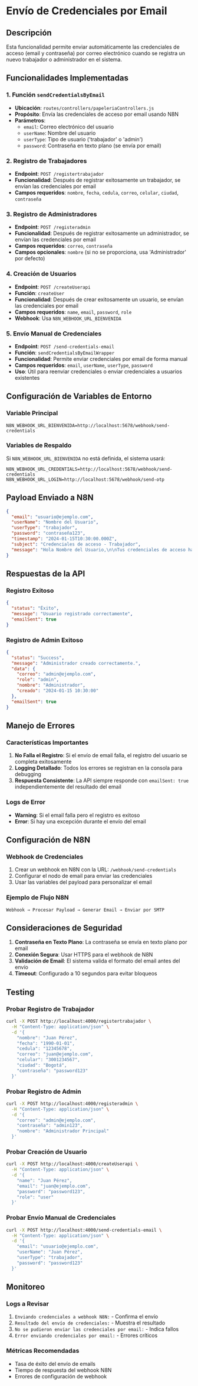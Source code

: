 # Envío de Credenciales por Email

## Descripción
Esta funcionalidad permite enviar automáticamente las credenciales de acceso (email y contraseña) por correo electrónico cuando se registra un nuevo trabajador o administrador en el sistema.

## Funcionalidades Implementadas

### 1. Función `sendCredentialsByEmail`
- **Ubicación**: `routes/controllers/papeleriaControllers.js`
- **Propósito**: Envía las credenciales de acceso por email usando N8N
- **Parámetros**:
  - `email`: Correo electrónico del usuario
  - `userName`: Nombre del usuario
  - `userType`: Tipo de usuario ('trabajador' o 'admin')
  - `password`: Contraseña en texto plano (se envía por email)

### 2. Registro de Trabajadores
- **Endpoint**: `POST /registertrabajador`
- **Funcionalidad**: Después de registrar exitosamente un trabajador, se envían las credenciales por email
- **Campos requeridos**: `nombre`, `fecha`, `cedula`, `correo`, `celular`, `ciudad`, `contraseña`

### 3. Registro de Administradores
- **Endpoint**: `POST /registeradmin`
- **Funcionalidad**: Después de registrar exitosamente un administrador, se envían las credenciales por email
- **Campos requeridos**: `correo`, `contraseña`
- **Campos opcionales**: `nombre` (si no se proporciona, usa 'Administrador' por defecto)

### 4. Creación de Usuarios
- **Endpoint**: `POST /createUserapi`
- **Función**: `createUser`
- **Funcionalidad**: Después de crear exitosamente un usuario, se envían las credenciales por email
- **Campos requeridos**: `name`, `email`, `password`, `role`
- **Webhook**: Usa `N8N_WEBHOOK_URL_BIENVENIDA`

### 5. Envío Manual de Credenciales
- **Endpoint**: `POST /send-credentials-email`
- **Función**: `sendCredentialsByEmailWrapper`
- **Funcionalidad**: Permite enviar credenciales por email de forma manual
- **Campos requeridos**: `email`, `userName`, `userType`, `password`
- **Uso**: Útil para reenviar credenciales o enviar credenciales a usuarios existentes

## Configuración de Variables de Entorno

### Variable Principal
```env
N8N_WEBHOOK_URL_BIENVENIDA=http://localhost:5678/webhook/send-credentials
```

### Variables de Respaldo
Si `N8N_WEBHOOK_URL_BIENVENIDA` no está definida, el sistema usará:
```env
N8N_WEBHOOK_URL_CREDENTIALS=http://localhost:5678/webhook/send-credentials
N8N_WEBHOOK_URL_LOGIN=http://localhost:5678/webhook/send-otp
```

## Payload Enviado a N8N

```json
{
  "email": "usuario@ejemplo.com",
  "userName": "Nombre del Usuario",
  "userType": "trabajador",
  "password": "contraseña123",
  "timestamp": "2024-01-15T10:30:00.000Z",
  "subject": "Credenciales de acceso - Trabajador",
  "message": "Hola Nombre del Usuario,\n\nTus credenciales de acceso han sido creadas:\n\nEmail: usuario@ejemplo.com\nContraseña: contraseña123\nTipo de usuario: Trabajador\n\nPor favor, guarda esta información de forma segura.\n\nSaludos,\nSistema de Papelería"
}
```

## Respuestas de la API

### Registro Exitoso
```json
{
  "status": "Éxito",
  "message": "Usuario registrado correctamente",
  "emailSent": true
}
```

### Registro de Admin Exitoso
```json
{
  "status": "Success",
  "message": "Administrador creado correctamente.",
  "data": {
    "correo": "admin@ejemplo.com",
    "role": "admin",
    "nombre": "Administrador",
    "creado": "2024-01-15 10:30:00"
  },
  "emailSent": true
}
```

## Manejo de Errores

### Características Importantes
1. **No Falla el Registro**: Si el envío de email falla, el registro del usuario se completa exitosamente
2. **Logging Detallado**: Todos los errores se registran en la consola para debugging
3. **Respuesta Consistente**: La API siempre responde con `emailSent: true` independientemente del resultado del email

### Logs de Error
- **Warning**: Si el email falla pero el registro es exitoso
- **Error**: Si hay una excepción durante el envío del email

## Configuración de N8N

### Webhook de Credenciales
1. Crear un webhook en N8N con la URL: `/webhook/send-credentials`
2. Configurar el nodo de email para enviar las credenciales
3. Usar las variables del payload para personalizar el email

### Ejemplo de Flujo N8N
```
Webhook → Procesar Payload → Generar Email → Enviar por SMTP
```

## Consideraciones de Seguridad

1. **Contraseña en Texto Plano**: La contraseña se envía en texto plano por email
2. **Conexión Segura**: Usar HTTPS para el webhook de N8N
3. **Validación de Email**: El sistema valida el formato del email antes del envío
4. **Timeout**: Configurado a 10 segundos para evitar bloqueos

## Testing

### Probar Registro de Trabajador
```bash
curl -X POST http://localhost:4000/registertrabajador \
  -H "Content-Type: application/json" \
  -d '{
    "nombre": "Juan Pérez",
    "fecha": "1990-01-01",
    "cedula": "12345678",
    "correo": "juan@ejemplo.com",
    "celular": "3001234567",
    "ciudad": "Bogotá",
    "contraseña": "password123"
  }'
```

### Probar Registro de Admin
```bash
curl -X POST http://localhost:4000/registeradmin \
  -H "Content-Type: application/json" \
  -d '{
    "correo": "admin@ejemplo.com",
    "contraseña": "admin123",
    "nombre": "Administrador Principal"
  }'
```

### Probar Creación de Usuario
```bash
curl -X POST http://localhost:4000/createUserapi \
  -H "Content-Type: application/json" \
  -d '{
    "name": "Juan Pérez",
    "email": "juan@ejemplo.com",
    "password": "password123",
    "role": "user"
  }'
```

### Probar Envío Manual de Credenciales
```bash
curl -X POST http://localhost:4000/send-credentials-email \
  -H "Content-Type: application/json" \
  -d '{
    "email": "usuario@ejemplo.com",
    "userName": "Juan Pérez",
    "userType": "trabajador",
    "password": "password123"
  }'
```

## Monitoreo

### Logs a Revisar
1. `Enviando credenciales a webhook N8N:` - Confirma el envío
2. `Resultado del envío de credenciales:` - Muestra el resultado
3. `No se pudieron enviar las credenciales por email:` - Indica fallos
4. `Error enviando credenciales por email:` - Errores críticos

### Métricas Recomendadas
- Tasa de éxito del envío de emails
- Tiempo de respuesta del webhook N8N
- Errores de configuración de webhook
